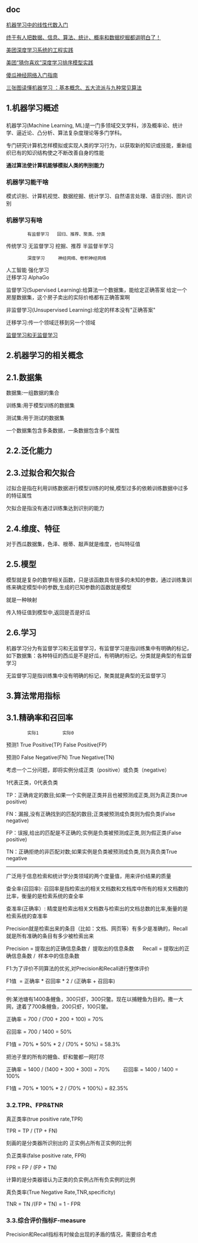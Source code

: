 
## doc

[机器学习中的线性代数入门](https://mp.weixin.qq.com/s/5qEiK8Fo3N8n7en5jT10xg)

[终于有人把数据、信息、算法、统计、概率和数据挖掘都讲明白了！](https://mp.weixin.qq.com/s/mV6NLOl_uZK3-9HcdSOlAg)

[美团深度学习系统的工程实践](https://tech.meituan.com/dl_system_in_nlu_and_speech.html)

[美团“猜你喜欢”深度学习排序模型实践](https://tech.meituan.com/recommend_dnn.html)

[傻瓜神经网络入门指南](https://mp.weixin.qq.com/s/uirshVAKzdo0f0v_FwSDhg)

[三张图读懂机器学习 ：基本概念、五大流派与九种常见算法](https://mp.weixin.qq.com/s/1Q5cQBHiGFHLCEzBXPsQ_A)

## 1.机器学习概述
### 
机器学习(Machine Learning, ML)是一门多领域交叉学科，涉及概率论、统计学、逼近论、凸分析、算法复杂度理论等多门学科。

专门研究计算机怎样模拟或实现人类的学习行为，以获取新的知识或技能，重新组织已有的知识结构使之不断改善自身的性能

**通过算法使计算机能够模拟人类的判别能力**

### 机器学习能干啥

模式识别、计算机视觉、数据挖掘、统计学习、自然语言处理、语音识别、图片识别

### 机器学习有啥
            有监督学习   回归、推荐、聚类、分类
传统学习     无监督学习   挖掘、推荐
            半监督半学习
            
            深度学习     神经网络、卷积神经网络
人工智能     强化学习     
            迁移学习    AlphaGo
            

监督学习(Supervised Learning):给算法一个数据集，能给定正确答案
    给定一个房屋数据集，这个房子卖出的实际价格都有正确答案啊
    
非监督学习(Unsupervised Learning):给定的样本没有"正确答案"   

迁移学习:传一个领域迁移到另一个领域

[监督学习和无监督学习](https://blog.csdn.net/zzh1301051836/article/details/79078808)

## 2.机器学习的相关概念

## 2.1.数据集

数据集:一组数据的集合

训练集:用于模型训练的数据集

测试集:用于测试的数据集

一个数据集包含多条数据，一条数据包含多个属性

## 2.2.泛化能力

## 2.3.过拟合和欠拟合

过拟合是指在利用训练数据进行模型训练的时候,模型过多的依赖训练数据中过多的特征属性

欠拟合是指没有通过训练集达到识别的能力

## 2.4.维度、特征
   对于西瓜数据集，色泽、根蒂、敲声就是维度，也叫特征值
   
## 2.5.模型
   模型就是复杂的数学相关函数，只是该函数具有很多的未知的参数，通过训练集训练来确定模型中的参数,生成的已知参数的函数就是模型
   
   就是一种映射
   
   传入特征值到模型中,返回是否是好瓜
   
## 2.6.学习      
    
   机器学习分为有监督学习和无监督学习，有监督学习是指训练集中有明确的标记，如下数据集：各种特征的西瓜是不是好瓜，有明确的标记。分类就是典型的有监督学习
   
   无监督学习是指训练集中没有明确的标记，聚类就是典型的无监督学习
   
## 3.算法常用指标   

## 3.1.精确率和召回率

	        实际1	        实际0

预测1	True Positive(TP)	False Positive(FP)

预测0	False Negative(FN)	True Negative(TN)

考虑一个二分问题，即将实例分成正类（positive）或负类（negative）

1代表正类，0代表负类

TP：正确肯定的数目;如果一个实例是正类并且也被预测成正类,则为真正类(true positive)

FN：漏报,没有正确找到的匹配的数目;正类被预测成负类则为假负类(False negative)

FP：误报,给出的匹配是不正确的;实例是负类被预测成正类,则为假正类(False positive)

TN：正确拒绝的非匹配对数;如果实例是负类被预测成负类,则为真负类True negative

---------------
广泛用于信息检索和统计学分类领域的两个度量值，用来评价结果的质量

查全率(召回率):
    召回率是指检索出的相关文档数和文档库中所有的相关文档数的比率，衡量的是检索系统的查全率

查准率(正确率）:
    精度是检索出相关文档数与检索出的文档总数的比率,衡量的是检索系统的查准率
    
Precision就是检索出来的条目（比如：文档、网页等）有多少是准确的，Recall就是所有准确的条目有多少被检索出来

Precision = 提取出的正确信息条数 /  提取出的信息条数 
    
Recall = 提取出的正确信息条数 /  样本中的信息条数    

F1:为了评价不同算法的优劣,对Precision和Recall进行整体评价

F1值  = 正确率 * 召回率 * 2 / (正确率 + 召回率)    

-----------------
例:某池塘有1400条鲤鱼，300只虾，300只鳖。现在以捕鲤鱼为目的。撒一大网，逮着了700条鲤鱼，200只虾，100只鳖。

正确率 = 700 / (700 + 200 + 100) = 70%

召回率 = 700 / 1400 = 50%

F1值 = 70% * 50% * 2 / (70% + 50%) = 58.3%

把池子里的所有的鲤鱼、虾和鳖都一网打尽

正确率 = 1400 / (1400 + 300 + 300) = 70%
　　
召回率 = 1400 / 1400 = 100%

F1值 = 70% * 100% * 2 / (70% + 100%) = 82.35%

### 3.2.TPR、FPR&TNR

真正类率(true positive rate,TPR)
   
   TPR = TP / (TP + FN)
    
   刻画的是分类器所识别出的 正实例占所有正实例的比例
    
负正类率(false positive rate, FPR)
    
   FPR = FP / (FP + TN)
  
   计算的是分类器错认为正类的负实例占所有负实例的比例

真负类率(True Negative Rate,TNR,specificity)
    
   TNR = TN /(FP + TN) = 1 - FPR
   
### 3.3.综合评价指标F-measure   
   Precision和Recall指标有时候会出现的矛盾的情况，需要综合考虑
    
